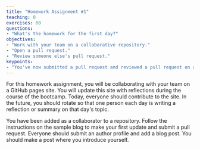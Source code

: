 ```yaml
---
title: "Homework Assignment #1"
teaching: 0
exercises: 60
questions:
- "What's the homework for the first day?"
objectives:
- "Work with your team on a collaborative repository."
- "Open a pull request."
- "Review someone else's pull request."
keypoints:
- "You've now submitted a pull request and reviewed a pull request on a collaborative repo!"
---
```


For this homework assignment, you will be collaborating with your team on a GitHub pages site. You will update this site with reflections during the course of the bootcamp. Today, everyone should contribute to the site. In the future, you should rotate so that one person each day is writing a reflection or summary on that day's topic. 

You have been added as a collaborator to a repository. Follow the instructions on the sample blog to make your first update and submit a pull request. Everyone should submit an author profile and add a blog post. You should make a post where you introduce yourself.